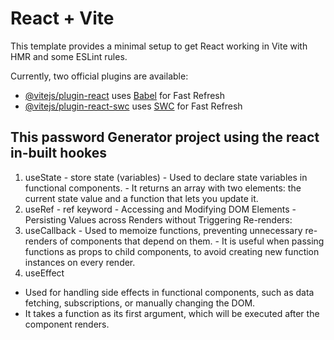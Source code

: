 # React + Vite

This template provides a minimal setup to get React working in Vite with HMR and some ESLint rules.

Currently, two official plugins are available:

- [@vitejs/plugin-react](https://github.com/vitejs/vite-plugin-react/blob/main/packages/plugin-react/README.md) uses [Babel](https://babeljs.io/) for Fast Refresh
- [@vitejs/plugin-react-swc](https://github.com/vitejs/vite-plugin-react-swc) uses [SWC](https://swc.rs/) for Fast Refresh

## This password Generator project using the react in-built hookes
  1. useState - store state (variables)
    - Used to declare state variables in functional components.
    - It returns an array with two elements: the current state value and a function that lets you update it.
  2. useRef - ref keyword
    - Accessing and Modifying DOM Elements
    - Persisting Values across Renders without Triggering Re-renders:
  3. useCallback 
    - Used to memoize functions, preventing unnecessary re-renders of components that depend on them.
    - It is useful when passing functions as props to child components, to avoid creating new function instances on every render.
  4. useEffect 
   - Used for handling side effects in functional components, such as data fetching, subscriptions, or manually changing the DOM.
   - It takes a function as its first argument, which will be executed after the component renders.